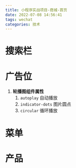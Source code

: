 ```yaml
---
title: 小程序实战项目-商城-首页
date: 2022-07-08 14:56:41
tags: wechat
categories: 技术
---
```


# 搜索栏
# 广告位
1. **轮播图组件属性**
   1. `autoplay` 自动播放
   2. `indicator-dots` 图片圆点
   3. `circular` 循环播放

# 菜单
# 产品